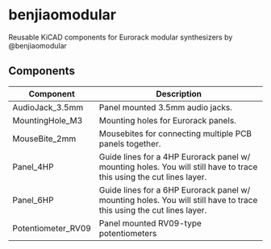 # benjiaomodular
Reusable KiCAD components for Eurorack modular synthesizers by @benjiaomodular

## Components

| Component | Description |
| --- | ---|
| AudioJack_3.5mm | Panel mounted 3.5mm audio jacks. |
| MountingHole_M3 | Mounting holes for Eurorack panels. |
| MouseBite_2mm | Mousebites for connecting multiple PCB panels together. |
| Panel_4HP | Guide lines for a 4HP Eurorack panel w/ mounting holes. You will still have to trace this using the cut lines layer. |
| Panel_6HP | Guide lines for a 6HP Eurorack panel w/ mounting holes. You will still have to trace this using the cut lines layer. |
| Potentiometer_RV09 | Panel mounted RV09-type potentiometers |
